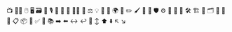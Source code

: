 📺
🧑‍💻
🖱️
🖥️
🗃️
📱
🎙️
📣
🎨
💬
🧑‍🎨
🧱
⚖️
💡
🧩
🧠
🌍
📌
✏️
🖌️
🧭
🚀
🛡️
⚙️
🧮
🛂
🔧
🛠️
🏗️
📐
🗂️
📖
🧾
📝
📋
📦
🎯
✅
🧪
📚
➡️
⬅️
↔️
↩️
🔄
↕️
⬆️
⬇️
↖️
↘️